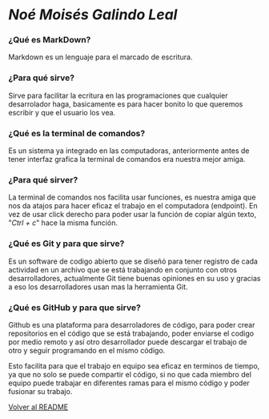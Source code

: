 # _Noé Moisés Galindo Leal_

### ¿Qué es MarkDown?

Markdown es un lenguaje para el marcado de escritura. 

### ¿Para qué sirve?

Sirve para facilitar la ecritura en las programaciones que cualquier desarrolador haga, basicamente es para hacer bonito lo que queremos escribir y que el usuario los vea.

### ¿Qué es la terminal de comandos?

Es un sistema ya integrado en las computadoras, anteriormente antes de tener interfaz grafica la terminal de comandos era nuestra mejor amiga.

### ¿Para qué sirver?

La terminal de comandos nos facilita usar funciones, es nuestra amiga que nos da atajos para hacer eficaz el trabajo en el computadora (endpoint).
En vez de usar click derecho para poder usar la función de copiar algún texto, "_Ctrl + c_" hace la misma función.

### ¿Qué es Git y para que sirve?

Es un software de codigo abierto que se diseñó para tener registro de cada actividad en un archivo que se está trabajando en conjunto con otros desarrolladores, actualmente Git tiene buenas opiniones en su uso y gracias a eso los desarrolladores usan mas la herramienta Git.

### ¿Qué es GitHub y para que sirve?

Github es una plataforma para desarroladores de código, para poder crear repositorios en el código que se está trabajando, poder enviarse el codigo por medio remoto y así otro desarrollador puede descargar el trabajo de otro y seguir programando en el mismo código.

Esto facilita para que el trabajo en equipo sea eficaz en terminos de tiempo, ya que no solo se puede compartir el código, si no que cada miembro del equipo puede trabajar en diferentes ramas para el mismo código y poder fusionar su trabajo.

 [Volver al README](README.md) 